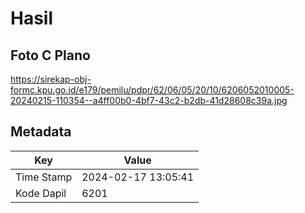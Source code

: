 # Hasil

## Foto C Plano

https://sirekap-obj-formc.kpu.go.id/e179/pemilu/pdpr/62/06/05/20/10/6206052010005-20240215-110354--a4ff00b0-4bf7-43c2-b2db-41d28608c39a.jpg


## Metadata

| Key        | Value               |
| ---------- | ------------------- |
| Time Stamp | 2024-02-17 13:05:41 |
| Kode Dapil | 6201                |



